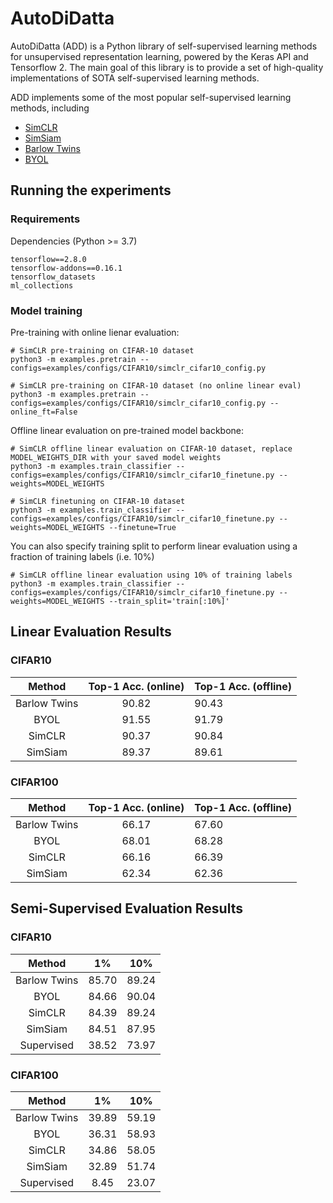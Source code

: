 # AutoDiDatta

AutoDiDatta (ADD) is a Python library of self-supervised learning methods for unsupervised representation learning, powered by the Keras API and Tensorflow 2. The main goal of this library is to provide a set of high-quality implementations of SOTA self-supervised learning methods. 

ADD implements some of the most popular self-supervised learning methods, including

- [SimCLR](https://arxiv.org/pdf/2002.05709.pdf)
- [SimSiam](https://arxiv.org/pdf/2011.10566.pdf)
- [Barlow Twins](https://arxiv.org/pdf/2103.03230.pdf)
- [BYOL](https://arxiv.org/pdf/2006.07733.pdf)

## Running the experiments

### Requirements
Dependencies (Python >= 3.7)

```{bash}
tensorflow==2.8.0
tensorflow-addons==0.16.1	
tensorflow_datasets
ml_collections
```

### Model training
Pre-training with online lienar evaluation:

```{bash}
# SimCLR pre-training on CIFAR-10 dataset
python3 -m examples.pretrain --configs=examples/configs/CIFAR10/simclr_cifar10_config.py

# SimCLR pre-training on CIFAR-10 dataset (no online linear eval)
python3 -m examples.pretrain --configs=examples/configs/CIFAR10/simclr_cifar10_config.py --online_ft=False
```

Offline linear evaluation on pre-trained model backbone:
```{bash}
# SimCLR offline linear evaluation on CIFAR-10 dataset, replace MODEL_WEIGHTS_DIR with your saved model weights
python3 -m examples.train_classifier --configs=examples/configs/CIFAR10/simclr_cifar10_finetune.py --weights=MODEL_WEIGHTS

# SimCLR finetuning on CIFAR-10 dataset
python3 -m examples.train_classifier --configs=examples/configs/CIFAR10/simclr_cifar10_finetune.py --weights=MODEL_WEIGHTS --finetune=True
```

You can also specify training split to perform linear evaluation using a fraction of training labels (i.e. 10%)
```{bash}
# SimCLR offline linear evaluation using 10% of training labels
python3 -m examples.train_classifier --configs=examples/configs/CIFAR10/simclr_cifar10_finetune.py --weights=MODEL_WEIGHTS --train_split='train[:10%]'
```

## Linear Evaluation Results

### CIFAR10

|    Method    | Top-1 Acc. (online) | Top-1 Acc. (offline) |
|:------------:|:-------------------:|----------------------|
| Barlow Twins |        90.82        |         90.43        |
| BYOL         |        91.55        |         91.79        |
| SimCLR       |        90.37        |         90.84        |
| SimSiam      |        89.37        |         89.61        |

### CIFAR100

|    Method    | Top-1 Acc. (online) | Top-1 Acc. (offline) |
|:------------:|:-------------------:|----------------------|
| Barlow Twins |        66.17        |         67.60        |
| BYOL         |        68.01        |         68.28        |
| SimCLR       |        66.16        |         66.39        |
| SimSiam      |        62.34        |         62.36        |

## Semi-Supervised Evaluation Results

### CIFAR10

|    Method    |   1%  | 10%   |
|:------------:|:-----:|-------|
| Barlow Twins | 85.70 | 89.24 |
| BYOL         | 84.66 | 90.04 |
| SimCLR       | 84.39 | 89.24 |
| SimSiam      | 84.51 | 87.95 |
| Supervised   | 38.52 | 73.97 |

### CIFAR100

|    Method    |   1%  | 10%   |
|:------------:|:-----:|-------|
| Barlow Twins | 39.89 | 59.19 |
| BYOL         | 36.31 | 58.93 |
| SimCLR       | 34.86 | 58.05 |
| SimSiam      | 32.89 | 51.74 |
| Supervised   | 8.45  | 23.07 |
